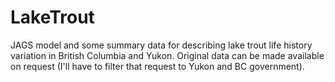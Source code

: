 # LakeTrout
JAGS model and some summary data for describing lake trout life history variation in British Columbia and Yukon.
Original data can be made available on request (I'll have to filter that request to Yukon and BC government).
